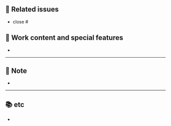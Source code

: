 ## 🌱 Related issues

- close #

## 📌 Work content and special features
- 

---
## 📝 Note
- 
---
## 📚 etc
- 

